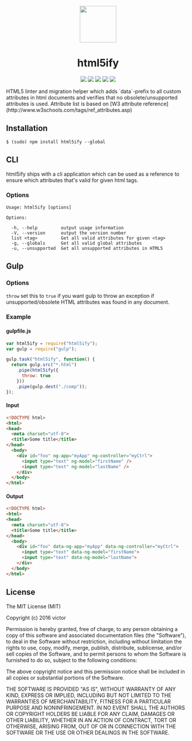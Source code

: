 <p align="center">
<img src="http://think-about.fr/wp-content/uploads/2015/07/html5-superheros.png" width="100"><br/>
<h1 align="center">html5ify</h1>
</p>
<p align="center">
<a href="https://travis-ci.org/alveflo/html5ify"><img src="https://travis-ci.org/alveflo/html5ify.svg?branch=master"/></a>
<a href="https://www.npmjs.com/package/html5ify"><img src="https://badge.fury.io/js/html5ify.svg"/></a>
<a href="https://codeclimate.com/github/alveflo/html5ify"><img src="https://codeclimate.com/github/alveflo/html5ify/badges/gpa.svg" /></a>
<a href="http://packagequality.com/#?package=html5ify"><img src="http://npm.packagequality.com/shield/html5ify.svg"/></a>
<a href="https://www.npmjs.com/package/html5ify"><img src="https://img.shields.io/npm/l/express.svg?maxAge=2592000"/></a>
</p>
HTML5 linter and migration helper which adds `data`-prefix to all custom attributes in html documents and verifies that no obsolete/unsupported attributes is used. Attribute list is based on [W3 attribute reference](http://www.w3schools.com/tags/ref_attributes.asp)

## Installation
```
$ (sudo) npm install html5ify --global
```

## CLI
html5ify ships with a cli application which can be used as a reference to ensure which attributes that's valid for given html tags.
### Options
```
Usage: html5ify [options]

Options:

  -h, --help         output usage information
  -V, --version      output the version number
  list <tag>         Get all valid attributes for given <tag>
  -g, --globals      Get all valid global attributes
  -u, --unsupported  Get all unsupported attributes in HTML5
```
## Gulp
### Options
`throw` set this to `true` if you want gulp to throw an exception if unsupported/obsolete HTML attributes was found in any document.
### Example
#### gulpfile.js
```javascript
var html5ify = require("html5ify");
var gulp = require("gulp");

gulp.task("html5ify", function() {
  return gulp.src("*.html")
    .pipe(html5ify({
      throw: true
    }))
    .pipe(gulp.dest("./comp"));
});
```
#### Input
```html
<!DOCTYPE html>
<html>
<head>
  <meta charset="utf-8">
  <title>Some title</title>
</head>
  <body>
    <div id="foo" ng-app="myApp" ng-controller="myCtrl">
      <input type="text" ng-model="firstName" />
      <input type="text" ng-model="lastName" />
    </div>
  </body>
</html>
```
#### Output
```html
<!DOCTYPE html>
<html>
<head>
  <meta charset="utf-8">
  <title>Some title</title>
</head>
  <body>
    <div id="foo" data-ng-app="myApp" data-ng-controller="myCtrl">
      <input type="text" data-ng-model="firstName">
      <input type="text" data-ng-model="lastName">
    </div>
  </body>
</html>

```
## License
The MIT License (MIT)

Copyright (c) 2016 victor

Permission is hereby granted, free of charge, to any person obtaining a copy
of this software and associated documentation files (the "Software"), to deal
in the Software without restriction, including without limitation the rights
to use, copy, modify, merge, publish, distribute, sublicense, and/or sell
copies of the Software, and to permit persons to whom the Software is
furnished to do so, subject to the following conditions:

The above copyright notice and this permission notice shall be included in all
copies or substantial portions of the Software.

THE SOFTWARE IS PROVIDED "AS IS", WITHOUT WARRANTY OF ANY KIND, EXPRESS OR
IMPLIED, INCLUDING BUT NOT LIMITED TO THE WARRANTIES OF MERCHANTABILITY,
FITNESS FOR A PARTICULAR PURPOSE AND NONINFRINGEMENT. IN NO EVENT SHALL THE
AUTHORS OR COPYRIGHT HOLDERS BE LIABLE FOR ANY CLAIM, DAMAGES OR OTHER
LIABILITY, WHETHER IN AN ACTION OF CONTRACT, TORT OR OTHERWISE, ARISING FROM,
OUT OF OR IN CONNECTION WITH THE SOFTWARE OR THE USE OR OTHER DEALINGS IN THE
SOFTWARE.
